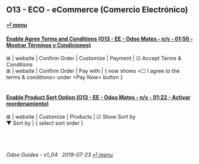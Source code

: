 ## O13 - ECO - eCommerce (Comercio Electrónico)
#### [_&#x23CE; menu_](/o13/ee/o13-ee-guides_menu.md)  


#### [Enable Agree Terms and Conditions (O13 - EE - Odoo Mates - n/v - 01:50 - Mostrar Términos y Condiciones)](https://youtube.com/embed/KntH3ZHd9dE?autoplay=1&start=0&end=0&rel=0)
&#x229E; | website | Confirm Order | Customize | Payment | &#x2611; Accept Terms & Conditions  
&#x229E; | website | Confirm Order | Pay with | { now shows \<&#x2610; I agree to the terms & conditions\> under \<Pay Now\> button }
<br><br>
#### [Enable Product Sort Option (O13 - EE - Odoo Mates - n/v - 01:22 - Activar reordenamiento)](https://youtube.com/embed/Oe5zPbHGdjk?autoplay=1&start=0&end=0&rel=0)
&#x229E; | website | Customize | Products | &#x2611; Show Sort by  
&#x25BC; Sort by | { select sort order }

<br><br>
###### Odoo Guides - v1_04 &nbsp; 2019-07-23  [_&#x23CE; menu_](/o13/ee/o13-ee-guides_menu.md)

